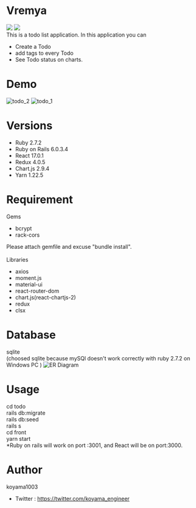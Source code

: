 
# Vremya
<div>
	<img src="https://img.shields.io/github/issues/koyama1003/ToDo?style=for-the-badge">
	<img src="https://img.shields.io/github/stars/koyama1003/ToDo?style=for-the-badge">

</div>
This is a todo list application.
In this application you can
<ul>
    <li>Create a Todo</li>
  <li>add tags to every Todo</li>
    <li>See Todo status on charts.</li>
</ul>

# Demo
![todo_2](https://user-images.githubusercontent.com/54470822/102028540-24922380-3dee-11eb-8432-454d48ea3b63.png)
![todo_1](https://user-images.githubusercontent.com/54470822/102028539-22c86000-3dee-11eb-8e69-66630f06b862.png)

# Versions
<ul>
	<li>Ruby 2.7.2</li>
<li>Ruby on Rails 6.0.3.4</li>
<li>React 17.0.1</li>
<li>Redux 4.0.5</li>
<li>Chart.js 2.9.4</li>
	<li>Yarn 1.22.5</li>
</ul>

# Requirement 
Gems
<ul>
	<li>bcrypt</li>
	<li>rack-cors</li>
</ul>
Please attach gemfile and excuse "bundle install".
<br />
<br />
Libraries
<ul>
	<li>axios</li>
	<li>moment.js</li>
	<li>material-ui</li>
	<li>react-router-dom</li>
	<li>chart.js(react-chartjs-2)</li>
	<li>redux</li>
	<li>clsx</li>
</ul>

# Database
sqlite<br/>
(choosed sqlite because mySQl doesn't work correctly with ruby 2.7.2 on Windows PC )
![ER Diagram](https://user-images.githubusercontent.com/54470822/102029019-31b01200-3df0-11eb-890d-9308ab3d8812.png)

# Usage
cd todo<br />rails db:migrate<br/>rails db:seed<br />rails s<br/>cd front <br />yarn start<br/>
*Ruby on rails will work on port :3001, and React will be on port:3000.
# Author
 koyama1003
* Twitter : https://twitter.com/koyama_engineer
 
